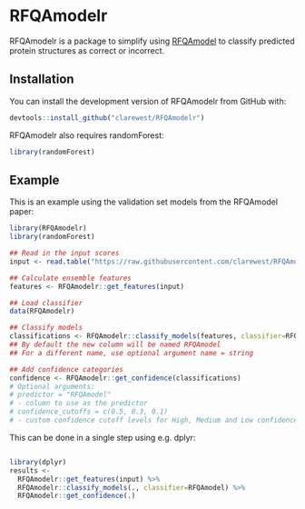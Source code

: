 # RFQAmodelr

<!-- badges: start -->
<!-- badges: end -->

RFQAmodelr is a package to simplify using [RFQAmodel](https://www.biorxiv.org/content/10.1101/654293v1) to classify predicted 
protein structures as correct or incorrect. 

## Installation

You can install the development version of RFQAmodelr from GitHub with:

``` r
devtools::install_github("clarewest/RFQAmodelr")
```

RFQAmodelr also requires randomForest:

``` r
library(randomForest)
```

## Example

This is an example using the validation set models from the RFQAmodel paper:

``` r
library(RFQAmodelr)
library(randomForest)

## Read in the input scores
input <- read.table("https://raw.githubusercontent.com/clarewest/RFQAmodel/master/data/RFQAmodel_validation.txt", header=TRUE)

## Calculate ensemble features
features <- RFQAmodelr::get_features(input)

## Load classifier
data(RFQAmodelr)

## Classify models
classifications <- RFQAmodelr::classify_models(features, classifier=RFQAmodel)
## By default the new column will be named RFQAmodel
## For a different name, use optional argument name = string

## Add confidence categories
confidence <- RFQAmodelr::get_confidence(classifications)
# Optional arguments:
# predictor = "RFQAmodel"
# - column to use as the predictor
# confidence_cutoffs = c(0.5, 0.3, 0.1)
# - custom confidence cutoff levels for High, Medium and Low confidence
```

This can be done in a single step using e.g. dplyr:

```r

library(dplyr)
results <-
  RFQAmodelr::get_features(input) %>%
  RFQAmodelr::classify_models(., classifier=RFQAmodel) %>%
  RFQAmodelr::get_confidence(.)

```

